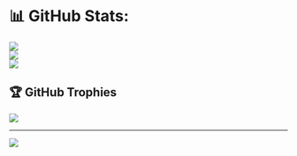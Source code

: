 # 📊 GitHub Stats:
![](https://github-readme-stats.vercel.app/api?username=sandeepgoudmacha&theme=dark&hide_border=false&include_all_commits=true&count_private=false)<br/>
![](https://nirzak-streak-stats.vercel.app/?user=sandeepgoudmacha&theme=dark&hide_border=false)<br/>
![](https://github-readme-stats.vercel.app/api/top-langs/?username=sandeepgoudmacha&theme=dark&hide_border=false&include_all_commits=true&count_private=false&layout=compact)

## 🏆 GitHub Trophies
![](https://github-profile-trophy.vercel.app/?username=sandeepgoudmacha&theme=radical&no-frame=false&no-bg=true&margin-w=4)

---
[![](https://visitcount.itsvg.in/api?id=sandeepgoudmacha&icon=0&color=0)](https://visitcount.itsvg.in)

<!-- Proudly created with GPRM ( https://gprm.itsvg.in ) -->

